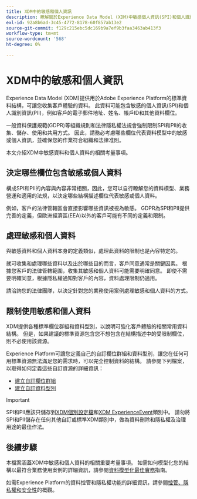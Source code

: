 ```yaml
---
title: XDM中的敏感和個人資訊
description: 瞭解關於Experience Data Model (XDM)中敏感個人資訊(SPI)和個人識別資訊(PII)的主要考量事項。
exl-id: 92a8b6ad-3c45-4772-8178-60f857ab13e2
source-git-commit: f129c215ebc5dc169b9a7ef9b3faa3463ab413f3
workflow-type: tm+mt
source-wordcount: '568'
ht-degree: 0%

---
```


# XDM中的敏感和個人資訊

Experience Data Model (XDM)提供用於Adobe Experience Platform的標準資料結構，可讓您收集客戶體驗的資料。 此資料可能包含敏感的個人資訊(SPI)和個人識別資訊(PII)，例如客戶的電子郵件地址、姓名、帳戶ID和其他資料欄位。

一般資料保護規範(GDPR)等組織規則和法律隱私權法規會強制限制SPI和PII的收集、儲存、使用和共用方式。 因此，請務必考慮哪些欄位代表資料模型中的敏感或個人資訊，並確保您的作業符合組織和法律准則。

本文介紹XDM中敏感資料和個人資料的相關考量事項。

## 決定哪些欄位包含敏感或個人資料

構成SPI和PII的內容與內容非常相關，因此，您可以自行瞭解您的資料模型、業務營運和適用的法規，以決定哪些結構描述欄位代表敏感或個人資料。

例如，客戶的法律管轄區會直接影響哪些資訊被視為敏感。 GDPR為SPI和PII提供完善的定義，但歐洲經濟區(EEA)以外的客戶可能有不同的定義和限制。

## 處理敏感和個人資料

與敏感資料和個人資料本身的定義類似，處理此資料的限制也是內容特定的。

就可收集和處理哪些資料以及出於哪些目的而言，客戶同意通常是關鍵因素。 根據您客戶的法律管轄範圍，收集其敏感和個人資料可能需要明確同意。 即使不需要明確同意，根據隱私權通知對客戶的內容，資料處理限制仍適用。

請洽詢您的法律團隊，以決定針對您的業務使用案例處理敏感和個人資料的方式。

## 限制使用敏感和個人資料

XDM提供各種標準欄位群組和資料型別，以說明可強化客戶體驗的相關常用資料結構。 但是，如果建議的標準資源包含您不想包含在結構描述中的受限制欄位，則不必使用該資源。

Experience Platform可讓您定義自己的自訂欄位群組和資料型別，讓您在任何可用標準資源無法滿足您的需求時，可以完全控制資料的結構。 請參閱下列檔案，以取得如何定義這些自訂資源的詳細資訊：

* [建立自訂欄位群組](../ui/resources/field-groups.md#create)
* [建立自訂資料型別](../ui/resources/data-types.md#create)

<!-- (To include once features are available)
* Marking fields as sensitive
* Remove fields from standard field groups pre-ingestion
* Deprecate fields post-ingestion
-->

>[!IMPORTANT]
>
>SPI和PII應該只儲存到[XDM個別設定檔](../classes/individual-profile.md)和[XDM ExperienceEvent](../classes/experienceevent.md)類別中。 請勿將SPI和PII儲存在任何其他自訂或標準XDM類別中，做為資料刪除和隱私權及治理用途的最佳作法。

## 後續步驟

本檔案涵蓋XDM中敏感和個人資料的相關重要考量事項。 如需如何模型化您的結構以最符合業務使用案例的詳細資訊，請參閱[資料模型化最佳實務](./best-practices.md)指南。

如需Experience Platform的資料控管和隱私權功能的詳細資訊，請參閱[控管、隱私權和安全性](../../landing/governance-privacy-security/overview.md)的概觀。
